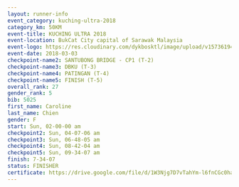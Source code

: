 ```yaml
--- 
layout: runner-info 
event_category: kuching-ultra-2018 
category_km: 50KM 
event-title: KUCHING ULTRA 2018 
event-location: BukCat City capital of Sarawak Malaysia 
event-logo: https://res.cloudinary.com/dykbosktl/image/upload/v1573619473/Logo/kuching-ultra-2018-logo_tlpvm5.png 
event-date: 2018-03-03 
checkpoint-name2: SANTUBONG BRIDGE - CP1 (T-2) 
checkpoint-name3: DBKU (T-3) 
checkpoint-name4: PATINGAN (T-4) 
checkpoint-name5: FINISH (T-5) 
overall_rank: 27
gender_rank: 5
bib: 5025
first_name: Caroline
last_name: Chien
gender: F
start: Sun, 02-00-00 am
checkpoint2: Sun, 04-07-06 am
checkpoint3: Sun, 06-48-05 am
checkpoint4: Sun, 08-42-04 am
checkpoint5: Sun, 09-34-07 am
finish: 7-34-07
status: FINISHER
certificate: https://drive.google.com/file/d/1W3Njg7D7vTahYm-l6fnCGc0haegkPzE/view?usp=sharing","CERTIFICATE")
--- 
```

